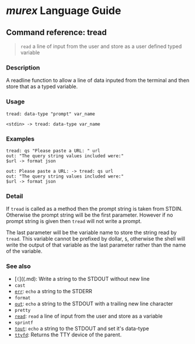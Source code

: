 # _murex_ Language Guide

## Command reference: tread

> `read` a line of input from the user and store as a user defined typed variable

### Description

A readline function to allow a line of data inputed from the terminal and then
store that as a typed variable.

### Usage

    tread: data-type "prompt" var_name

    <stdin> -> tread: data-type var_name

### Examples

    tread: qs "Please paste a URL: " url
    out: "The query string values included were:"
    $url -> format json

    out: Please paste a URL: -> tread: qs url
    out: "The query string values included were:"
    $url -> format json

### Detail

If `tread` is called as a method then the prompt string is taken from STDIN.
Otherwise the prompt string will be the first parameter. However if no prompt
string is given then `tread` will not write a prompt.

The last parameter will be the variable name to store the string read by `tread`.
This variable cannot be prefixed by dollar, `$`, otherwise the shell will write
the output of that variable as the last parameter rather than the name of the
variable.

### See also

* [`(`]((.md): Write a string to the STDOUT without new line
* `cast`
* [`err`](err.md): `echo` a string to the STDERR
* `format`
* [`out`](out.md): `echo` a string to the STDOUT with a trailing new line character
* `pretty`
* [`read`](read.md): `read` a line of input from the user and store as a variable
* `sprintf`
* [`tout`](tout.md): `echo` a string to the STDOUT and set it's data-type
* [`ttyfd`](ttyfd.md): Returns the TTY device of the parent.
